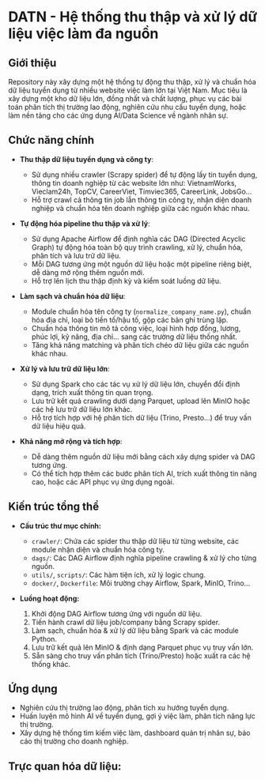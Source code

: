 # DATN - Hệ thống thu thập và xử lý dữ liệu việc làm đa nguồn

## Giới thiệu

Repository này xây dựng một hệ thống tự động thu thập, xử lý và chuẩn hóa dữ liệu tuyển dụng từ nhiều website việc làm lớn tại Việt Nam. Mục tiêu là xây dựng một kho dữ liệu lớn, đồng nhất và chất lượng, phục vụ các bài toán phân tích thị trường lao động, nghiên cứu nhu cầu tuyển dụng, hoặc làm nền tảng cho các ứng dụng AI/Data Science về ngành nhân sự.

## Chức năng chính

- **Thu thập dữ liệu tuyển dụng và công ty**:  
  - Sử dụng nhiều crawler (Scrapy spider) để tự động lấy tin tuyển dụng, thông tin doanh nghiệp từ các website lớn như: VietnamWorks, Vieclam24h, TopCV, CareerViet, Timviec365, CareerLink, JobsGo...
  - Hỗ trợ crawl cả thông tin job lẫn thông tin công ty, nhận diện doanh nghiệp và chuẩn hóa tên doanh nghiệp giữa các nguồn khác nhau.

- **Tự động hóa pipeline thu thập và xử lý**:  
  - Sử dụng Apache Airflow để định nghĩa các DAG (Directed Acyclic Graph) tự động hóa toàn bộ quy trình crawling, xử lý, chuẩn hóa, phân tích và lưu trữ dữ liệu.
  - Mỗi DAG tương ứng một nguồn dữ liệu hoặc một pipeline riêng biệt, dễ dàng mở rộng thêm nguồn mới.
  - Hỗ trợ lên lịch thu thập định kỳ và kiểm soát luồng dữ liệu.

- **Làm sạch và chuẩn hóa dữ liệu**:  
  - Module chuẩn hóa tên công ty (`normalize_company_name.py`), chuẩn hóa địa chỉ, loại bỏ tiền tố/hậu tố, gộp các bản ghi trùng lặp.
  - Chuẩn hóa thông tin mô tả công việc, loại hình hợp đồng, lương, phúc lợi, kỹ năng, địa chỉ... sang các trường dữ liệu thống nhất.
  - Tăng khả năng matching và phân tích chéo dữ liệu giữa các nguồn khác nhau.

- **Xử lý và lưu trữ dữ liệu lớn**:  
  - Sử dụng Spark cho các tác vụ xử lý dữ liệu lớn, chuyển đổi định dạng, trích xuất thông tin quan trọng.
  - Lưu trữ kết quả crawling dưới dạng Parquet, upload lên MinIO hoặc các hệ lưu trữ dữ liệu lớn khác.
  - Hỗ trợ tích hợp với hệ phân tích dữ liệu (Trino, Presto...) để truy vấn dữ liệu hiệu quả.

- **Khả năng mở rộng và tích hợp**:  
  - Dễ dàng thêm nguồn dữ liệu mới bằng cách xây dựng spider và DAG tương ứng.
  - Có thể tích hợp thêm các bước phân tích AI, trích xuất thông tin nâng cao, hoặc các API phục vụ ứng dụng ngoài.

## Kiến trúc tổng thể

- **Cấu trúc thư mục chính:**
  - `crawler/`: Chứa các spider thu thập dữ liệu từ từng website, các module nhận diện và chuẩn hóa công ty.
  - `dags/`: Các DAG Airflow định nghĩa pipeline crawling & xử lý cho từng nguồn.
  - `utils/`, `scripts/`: Các hàm tiện ích, xử lý logic chung.
  - `docker/`, `Dockerfile`: Môi trường chạy Airflow, Spark, MinIO, Trino...

- **Luồng hoạt động:**
  1. Khởi động DAG Airflow tương ứng với nguồn dữ liệu.
  2. Tiến hành crawl dữ liệu job/company bằng Scrapy spider.
  3. Làm sạch, chuẩn hóa & xử lý dữ liệu bằng Spark và các module Python.
  4. Lưu trữ kết quả lên MinIO & định dạng Parquet phục vụ truy vấn lớn.
  5. Sẵn sàng cho truy vấn phân tích (Trino/Presto) hoặc xuất ra các hệ thống khác.

## Ứng dụng

- Nghiên cứu thị trường lao động, phân tích xu hướng tuyển dụng.
- Huấn luyện mô hình AI về tuyển dụng, gợi ý việc làm, phân tích năng lực thị trường.
- Xây dựng hệ thống tìm kiếm việc làm, dashboard quản trị nhân sự, báo cáo thị trường cho doanh nghiệp.

## Trực quan hóa dữ liệu:



